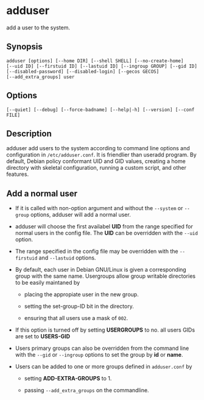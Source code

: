 # adduser

add a user to the system.

## Synopsis

```
adduser [options] [--home DIR] [--shell SHELL] [--no-create-home]
[--uid ID] [--firstuid ID] [--lastuid ID] [--ingroup GROUP] [--gid ID]
[--disabled-password] [--disabled-login] [--gecos GECOS]
[--add_extra_groups] user
```

## Options

```
[--quiet] [--debug] [--force-badname] [--help|-h] [--version] [--conf FILE]
```

## Description

adduser add users to the system according to command line options and configuration in `/etc/adduser.conf`. It is friendlier than useradd program. By default, Debian policy conformant UID and GID values, creating a home directory with skeletal configuration, running a custom script, and other features.


## Add a normal user

* If it is called with non-option argument and without the `--system` or `--group` options, adduser will add a normal user.

* adduser will choose the first availabel __UID__ from the range specified for normal users in the config file. The __UID__ can be overridden with the `--uid` option.

* The range specified in the config file may be overridden with the `--firstuid` and `--lastuid` options.

* By default, each user in Debian GNU/Linux is given a corresponding group with the same name. Usergroups allow group writable directories to be easily maintaned by 
	
	+ placing the appropiate user in the new group.

	+ setting the set-group-ID bit in the directory.

	+ ensuring that all users use a mask of `002`. 

* If this option is turned off by setting __USERGROUPS__ to no. all users GIDs are set to __USERS-GID__

* Users primary groups can also be overridden from the command line with the `--gid` or `--ingroup` options to set the group by __id__ or __name__.

* Users can be added to one or more groups defined in `adduser.conf` by 

	+ setting __ADD-EXTRA-GROUPS__ to 1.

	+ passing `--add_extra_groups` on the commandline.
